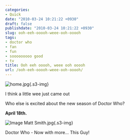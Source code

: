 ```yaml
---
categories:
- Quick
date: "2010-03-24 10:21:22 +0930"
draft: false
publishdate: "2010-03-24 10:21:22 +0930"
slug: ooh-eeh-ooooh-weee-ooh-ooooh
tags:
- doctor who
- fan
- fun
- sooooooooo good
- tv
title: Ooh eeh ooooh, weee ooh ooooh
url: /ooh-eeh-ooooh-weee-ooh-ooooh/
---
```

![home.jpg](https://turbo.geekorium.com.au/images/home.jpg){.s3-img}

I think a little wee just came out

Who else is excited about the new season of Doctor Who?

**April 18th.**

![Image Matt
Smith.jpg](https://turbo.geekorium.com.au/images/Image%20Matt%20Smith.jpg){.s3-img}

Doctor Who - Now with more... This Guy!